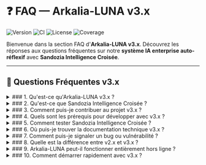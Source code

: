 # ❓ FAQ — Arkalia-LUNA v3.x

![Version](https://img.shields.io/badge/version-v3.0--phase2-blue)
![CI](https://github.com/athalia-siwek/arkalia-luna-pro/actions/workflows/ci.yml/badge.svg)
![License](https://img.shields.io/badge/license-Proprietary-red)
![Coverage](https://img.shields.io/badge/coverage-95%25-brightgreen)

Bienvenue dans la section FAQ d'**Arkalia-LUNA v3.x**. Découvrez les réponses aux questions fréquentes sur notre **système IA enterprise auto-réflexif** avec **Sandozia Intelligence Croisée**.

---

## 🤔 Questions Fréquentes v3.x

<details>
<summary>### 1. Qu'est-ce qu'Arkalia-LUNA v3.x ?</summary>
Arkalia-LUNA v3.x est le **premier système IA auto-réflexif enterprise** au monde avec **Sandozia Intelligence Croisée**. Il combine 8 modules IA autonomes, validation croisée automatique, méta-cognition et consensus multi-agent pour une intelligence artificielle éthique et souveraine.
</details>

<details>
<summary>### 2. Qu'est-ce que Sandozia Intelligence Croisée ?</summary>
**Sandozia** est notre orchestrateur méta-cognitif qui supervise tous les modules IA, détecte les incohérences, analyse les patterns comportementaux et génère un consensus collaboratif. Il réalise la **validation croisée automatique** entre tous les modules pour garantir cohérence et fiabilité.
</details>

<details>
<summary>### 3. Comment puis-je contribuer au projet v3.x ?</summary>
Consultez notre [Guide de Contribution](credits/CONTRIBUTING.md) et soumettez des pull requests sur notre [dépôt GitHub](https://github.com/arkalia-luna-system/arkalia-luna-pro). Nous recherchons particulièrement des contributions sur les modules IA et l'intelligence croisée.
</details>

<details>
<summary>### 4. Quels sont les prérequis pour développer avec v3.x ?</summary>
- **Python 3.10+** avec venv Arkalia
- **Docker & Docker Compose** pour microservices
- **Ollama** pour modèles LLM locaux
- **Redis & PostgreSQL** pour persistence
- **Git avec signature GPG** pour sécurité
</details>

<details>
<summary>### 5. Comment tester Sandozia Intelligence Croisée ?</summary>
Utilisez notre suite de démonstration : `ark-sandozia-demo` pour test complet, ou `ark-sandozia-validator` pour validation croisée uniquement. Score de cohérence > 0.95 indique un système optimal.
</details>

<details>
<summary>### 6. Où puis-je trouver la documentation technique v3.x ?</summary>
Documentation complète disponible sur [GitHub Pages](https://arkalia-luna-system.github.io/arkalia-luna-pro/) avec guides architecture enterprise, API REST, et tutoriels Sandozia Intelligence Croisée.
</details>

<details>
<summary>### 7. Comment puis-je signaler un bug ou vulnérabilité ?</summary>
Signalez via notre [Issue Tracker GitHub](https://github.com/arkalia-luna-system/arkalia-luna-pro/issues) avec template security. Pour vulnérabilités critiques : enterprise@arkalia-luna.com avec chiffrement GPG.
</details>

<details>
<summary>### 8. Quelle est la différence entre v2.x et v3.x ?</summary>
**v3.x** introduit **Sandozia Intelligence Croisée**, la **méta-cognition**, l'**IA auto-réflexive** et le **consensus multi-agent**. Architecture enterprise avec 8 modules, validation croisée automatique et monitoring temps réel.
</details>

<details>
<summary>### 9. Arkalia-LUNA peut-il fonctionner entièrement hors ligne ?</summary>
**Absolument !** Arkalia-LUNA v3.x est conçu pour **souveraineté numérique complète** : modèles LLM locaux (Ollama), base de données locale, aucune dépendance cloud. Intelligence croisée fonctionne 100% localement.
</details>

<details>
<summary>### 10. Comment démarrer rapidement avec v3.x ?</summary>
```bash
# Clone et setup
git clone https://github.com/arkalia-luna-system/arkalia-luna-pro
cd arkalia-luna-pro
source scripts/setup-env.sh

# Lancement système complet
ark-run

# Test intelligence croisée
ark-sandozia-demo
```
</details>

---

## 🚀 Support Enterprise v3.x

- **📖 Documentation :** [Documentation Interactive](https://arkalia-luna-system.github.io/arkalia-luna-pro/)
- **💬 Support 24/7 :** enterprise@arkalia-luna.com
- **🎓 Formation :** Certification développeurs Sandozia
- **🔧 Consulting :** Architecture et intégration enterprise

---

**© 2025 Arkalia-LUNA Team** — FAQ Enterprise v3.x
🧠 *Powered by Sandozia Intelligence Croisée*
